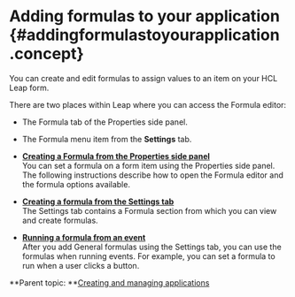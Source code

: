 # Adding formulas to your application {#addingformulastoyourapplication .concept}

You can create and edit formulas to assign values to an item on your HCL Leap form.

There are two places within Leap where you can access the Formula editor:

-   The Formula tab of the Properties side panel.
-   The Formula menu item from the **Settings** tab.

-   **[Creating a Formula from the Properties side panel](cr_adding_formulas_from_properties_window.md)**  
You can set a formula on a form item using the Properties side panel. The following instructions describe how to open the Formula editor and the formula options available.
-   **[Creating a formula from the Settings tab](cr_adding_formula_from_settings_tab.md)**  
The Settings tab contains a Formula section from which you can view and create formulas.
-   **[Running a formula from an event](cr_adding_formula_running_formula_from_event.md)**  
After you add General formulas using the Settings tab, you can use the formulas when running events. For example, you can set a formula to run when a user clicks a button.

**Parent topic: **[Creating and managing applications](cr_creating_and_managing_toc.md)

